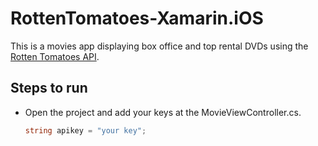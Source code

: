 # RottenTomatoes-Xamarin.iOS

This is a movies app displaying box office and top rental DVDs using the [Rotten Tomatoes API](http://developer.rottentomatoes.com/docs/read/JSON).

## Steps to run

- Open the project and add your keys at the MovieViewController.cs.

	```csharp	
	string apikey = "your key";
	```
